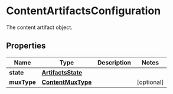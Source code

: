 

# ContentArtifactsConfiguration

The content artifact object.

## Properties

| Name | Type | Description | Notes |
|------------ | ------------- | ------------- | -------------|
|**state** | [**ArtifactsState**](ArtifactsState.md) |  |  |
|**muxType** | [**ContentMuxType**](ContentMuxType.md) |  |  [optional] |



